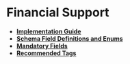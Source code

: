 # Financial Support

* [**Implementation Guide**](https://github.com/ONEST-Network/ONEST-Specification/blob/main/docs/implementation\_guides/financial-support/implementation\_guide.md)
* [**Schema Field Definitions and Enums**](https://github.com/ONEST-Network/ONEST-Specification/blob/main/docs/implementation\_guides/financial-support/schema\_definitions\_and\_enums.md)
* [**Mandatory Fields**](https://github.com/ONEST-Network/ONEST-Specification/blob/main/docs/implementation\_guides/financial-support/mandatory\_fields.md)
* [**Recommended Tags**](https://github.com/ONEST-Network/ONEST-Specification/blob/main/docs/implementation\_guides/financial-support/recommended\_tags.md)

